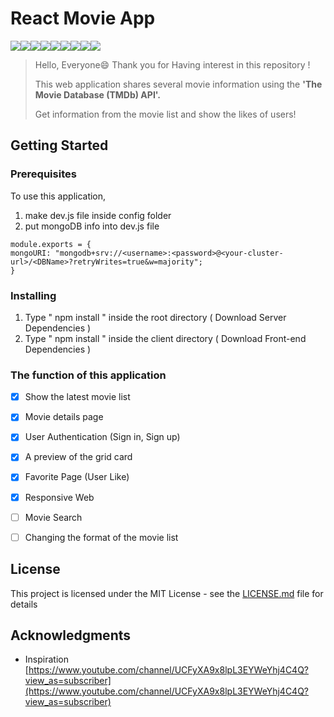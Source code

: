 # React Movie App 

<img  src="https://img.shields.io/badge/react-61DAFB?style=for-the-badge&logo=react&logoColor=black"><img  src="https://img.shields.io/badge/Redux-764ABC?style=for-the-badge&logo=Redux&logoColor=white"><img  src="https://img.shields.io/badge/javascript-F7DF1E?style=for-the-badge&logo=Javascript&logoColor=black"><img  src="https://img.shields.io/badge/html-E34F26?style=for-the-badge&logo=html5&logoColor=white"><img  src="https://img.shields.io/badge/css-1572B6?style=for-the-badge&logo=css3&logoColor=white"><img  src="https://img.shields.io/badge/AntDesign-0170FE?style=for-the-badge&logo=AntDesign&logoColor=white"><img  src="https://img.shields.io/badge/node.js-339933?style=for-the-badge&logo=node.js&logoColor=white"><img  src="https://img.shields.io/badge/express-000000?style=for-the-badge&logo=express&logoColor=white"><img  src="https://img.shields.io/badge/MongoDB-47A248?style=for-the-badge&logo=MongoDB&logoColor=white">  

>Hello, Everyone😄 Thank you for Having interest in this repository !
>
>This web application shares several movie information using the __'The Movie Database (TMDb) API'.__
>
>Get information from the movie list and show the likes of users!


## Getting Started


### Prerequisites

To use this application,

1. make dev.js file inside config folder
2. put mongoDB info into dev.js file
```
module.exports = {
mongoURI: "mongodb+srv://<username>:<password>@<your-cluster-url>/<DBName>?retryWrites=true&w=majority";
}
```


### Installing 


1.  Type " npm install " inside the root directory ( Download Server Dependencies )
2.  Type " npm install " inside the client directory ( Download Front-end Dependencies )


### The function of this application
- [x] Show the latest movie list
- [x] Movie details page
- [x] User Authentication (Sign in, Sign up)
- [x] A preview of the grid card
- [x] Favorite Page (User Like)
- [x] Responsive Web
- [ ] Movie Search  
- [ ] Changing the format of the movie list
  

## License 

This project is licensed under the MIT License - see the [LICENSE.md](https://github.com/ljg0230/MovieApp/blob/main/LICENSE.md) file for details 


## Acknowledgments

* Inspiration 
[https://www.youtube.com/channel/UCFyXA9x8lpL3EYWeYhj4C4Q?view_as=subscriber](https://www.youtube.com/channel/UCFyXA9x8lpL3EYWeYhj4C4Q?view_as=subscriber)
